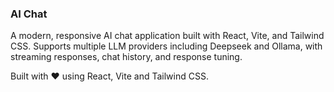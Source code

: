 ### AI Chat

A modern, responsive AI chat application built with React, Vite, and Tailwind CSS. Supports multiple LLM providers including Deepseek and Ollama, with streaming responses, chat history, and response tuning.




Built with ❤️ using React, Vite and Tailwind CSS.

